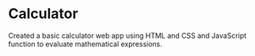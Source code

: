 # Calculator
Created a basic calculator web app using HTML and CSS and JavaScript function to evaluate mathematical expressions. 
